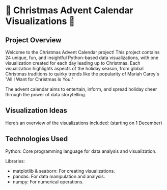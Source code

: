 # 🎄 Christmas Advent Calendar Visualizations 🎅

## Project Overview
Welcome to the Christmas Advent Calendar project! This project contains 24 unique, fun, and insightful Python-based data visualizations, with one visualization created for each day leading up to Christmas. 
Each visualization highlights aspects of the holiday season, from global Christmas traditions to quirky trends like the popularity of Mariah Carey's "All I Want for Christmas Is You."

The advent calendar aims to entertain, inform, and spread holiday cheer through the power of data storytelling.

## Visualization Ideas
Here’s an overview of the visualizations included: (starting on 1 December)


## Technologies Used
Python: Core programming language for data analysis and visualization.

Libraries:
* matplotlib & seaborn: For creating visualizations.
* pandas: For data manipulation and analysis.
* numpy: For numerical operations.
